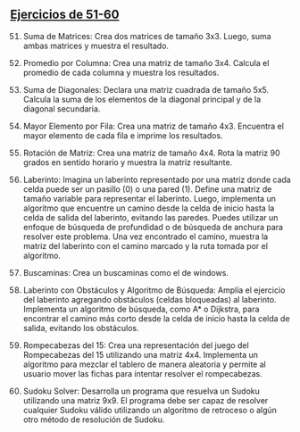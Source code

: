 ## [Ejercicios de 51-60](./51-60/)

51. Suma de Matrices:
Crea dos matrices de tamaño 3x3. Luego, suma ambas matrices y muestra el resultado.
52. Promedio por Columna:
Crea una matriz de tamaño 3x4. Calcula el promedio de cada columna y muestra los
resultados.
53. Suma de Diagonales:
Declara una matriz cuadrada de tamaño 5x5. Calcula la suma de los elementos de la
diagonal principal y de la diagonal secundaria.
54. Mayor Elemento por Fila:
Crea una matriz de tamaño 4x3. Encuentra el mayor elemento de cada fila e imprime los
resultados.
55. Rotación de Matriz:
Crea una matriz de tamaño 4x4. Rota la matriz 90 grados en sentido horario y muestra la
matriz resultante.

56. Laberinto:
Imagina un laberinto representado por una matriz donde cada celda puede ser un pasillo
(0) o una pared (1). Define una matriz de tamaño variable para representar el laberinto.
Luego, implementa un algoritmo que encuentre un camino desde la celda de inicio hasta la
celda de salida del laberinto, evitando las paredes. Puedes utilizar un enfoque de búsqueda
de profundidad o de búsqueda de anchura para resolver este problema. Una vez
encontrado el camino, muestra la matriz del laberinto con el camino marcado y la ruta
tomada por el algoritmo.
57. Buscaminas: Crea un buscaminas como el de windows.
58. Laberinto con Obstáculos y Algoritmo de Búsqueda:
Amplía el ejercicio del laberinto agregando obstáculos (celdas bloqueadas) al laberinto.
Implementa un algoritmo de búsqueda, como A* o Dijkstra, para encontrar el camino más
corto desde la celda de inicio hasta la celda de salida, evitando los obstáculos.
59. Rompecabezas del 15:
Crea una representación del juego del Rompecabezas del 15 utilizando una matriz 4x4.
Implementa un algoritmo para mezclar el tablero de manera aleatoria y permite al usuario
mover las fichas para intentar resolver el rompecabezas.
60. Sudoku Solver:
Desarrolla un programa que resuelva un Sudoku utilizando una matriz 9x9. El programa
debe ser capaz de resolver cualquier Sudoku válido utilizando un algoritmo de retroceso o
algún otro método de resolución de Sudoku.